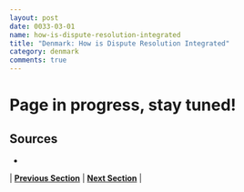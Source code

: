 ```yaml
---
layout: post
date: 0033-03-01
name: how-is-dispute-resolution-integrated
title: "Denmark: How is Dispute Resolution Integrated"
category: denmark
comments: true
---
```


# Page in progress, stay tuned!

Sources 
-- 
- 


| **[Previous Section](https://neo-project.github.io/global-blockchain-compliance-hub//denmark/denmark-smart-contracts.html)** | **[Next Section]( https://neo-project.github.io/global-blockchain-compliance-hub//denmark/denmark-nullify-smart-contracts.html)** |
